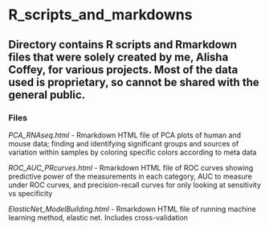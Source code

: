 # R_scripts_and_markdowns

Directory contains R scripts and Rmarkdown files that were solely created by me, Alisha Coffey, for various projects. Most of the data used is proprietary, so cannot be shared with the general public.
--------------------------------------------------------------------

### Files

*PCA_RNAseq.html* - Rmarkdown HTML file of PCA plots of human and mouse data; finding and identifying significant groups and sources of variation within samples by coloring specific colors according to meta data


*ROC_AUC_PRcurves.html* - Rmarkdown HTML file of ROC curves showing predictive power of the measurements in each category, AUC to measure under ROC curves, and precision-recall curves for only looking at sensitivity vs specificity


*ElasticNet_ModelBuilding.html* - Rmarkdown HTML file of running machine learning method, elastic net. Includes cross-validation
